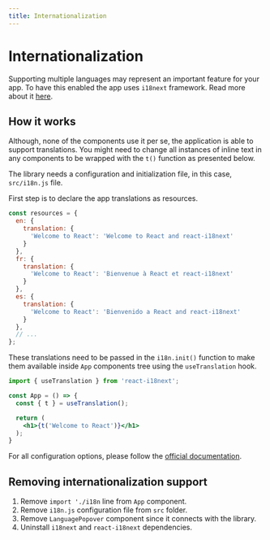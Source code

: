 ```yaml
---
title: Internationalization
---
```


# Internationalization

Supporting multiple languages may represent an important feature for your app. To have this enabled
the app uses
`i18next` framework. Read more about it [here](https://www.i18next.com/).

## How it works

Although, none of the components use it per se, the application is able to support translations. You
might need to change all instances of inline text in any components to be wrapped with the `t()`
function as presented below.

The library needs a configuration and initialization file, in this case, `src/i18n.js` file.

First step is to declare the app translations as resources.

```js
const resources = {
  en: {
    translation: {
      'Welcome to React': 'Welcome to React and react-i18next'
    }
  },
  fr: {
    translation: {
      'Welcome to React': 'Bienvenue à React et react-i18next'
    }
  },
  es: {
    translation: {
      'Welcome to React': 'Bienvenido a React and react-i18next'
    }
  },
  // ...
};
```

These translations need to be passed in the `i18n.init()` function to make them available
inside `App` components tree using the `useTranslation` hook.

```jsx
import { useTranslation } from 'react-i18next';

const App = () => {
  const { t } = useTranslation();

  return (
    <h1>{t('Welcome to React')}</h1>
  );
}
```

For all configuration options, please follow the
[official documentation](https://www.i18next.com/overview/configuration-options).

## Removing internationalization support

1. Remove `import './i18n` line from `App` component.
2. Remove `i18n.js` configuration file from `src` folder.
3. Remove `LanguagePopover` component since it connects with the library.
3. Uninstall `i18next` and `react-i18next` dependencies.
